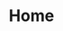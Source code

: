 ---
title: Home
slug: /
sections:
  # --- 1. Hero Section ---
  - type: GenericSection
    title:
      text: Empowering Africa's Youth for a Sustainable Future
      color: text-dark
      type: TitleBlock
    subtitle: Leading climate action and sustainable resource governance.
    text: >
      The Catalyst Centre equips Africa's next generation of leaders to tackle climate change and manage critical minerals sustainably. We empower young people with the knowledge, skills, and platforms to drive development and advocate for equitable resource governance.
    actions:
      - label: Learn More
        altText: Learn more about The Catalyst Centre
        url: /about-us
        showIcon: true
        icon: arrowRight
        iconPosition: right
        style: primary
        type: Link
      - label: Partner With Us
        altText: Partner with The Catalyst Centre
        url: /support-us
        showIcon: false
        icon: arrowRight
        iconPosition: right
        style: secondary
        type: Button
    media:
      url: /images/homepage.png
      altText: Empowering Africa's Youth for a Sustainable Future preview
      type: ImageBlock
    badge:
      label: Youth-Led Initiative
      color: text-primary
      type: Badge
    colors: bg-light-fg-dark
    styles:
      self:
        alignItems: center
        flexDirection: row
        padding:
          - pt-16
          - pl-16
          - pb-16
          - pr-16

  # --- 2. YouTube Video Section ---
  - type: GenericSection
    title:
      text: See The Catalyst Centre in Action
      color: text-dark
      styles:
        self:
          textAlign: center
      type: TitleBlock
    subtitle: Empowering Youth, Driving Change
    text: |-
      Watch our latest video to learn more about our impact, programs, and the incredible youth leaders shaping Africa's sustainable future.
    media:
      type: VideoBlock
      # Use the privacy-enhanced URL if possible: https://www.youtube-nocookie.com/embed/YOUR_ID
      url: "https://www.youtube.com/watch?v=cFLE8Hh0uNI" # User-provided URL
      title: "The Catalyst Centre Overview"
      autoplay: false
      loop: false
      muted: false
      controls: true
      aspectRatio: '16:9'
      styles:
        self:
          padding:
            - pt-2
            - pb-2
            - pl-2
            - pr-2
          borderStyle: solid
          borderWidth: 1
          borderColor: border-neutralAlt
          borderRadius: large
    colors: bg-neutralAlt-fg-dark # Background contrasts slightly
    styles:
      self:
        padding:
          - pt-16
          - pb-16
          - pl-4
          - pr-4
        flexDirection: col
        alignItems: center
        justifyContent: center
      subtitle:
        textAlign: center
      text:
        textAlign: center
        maxWidth: large

  # --- 3. Our Approach Section ---
  - type: FeaturedItemsSection
    title:
      text: Our Approach
      color: text-dark
      styles:
        self:
          textAlign: center
      type: TitleBlock
    subtitle: Driving transformative change through empowered youth.
    items:
      - type: FeaturedItem
        title: Empowerment
        subtitle: Knowledge & Skills
        text: >-
          We equip youth with the necessary knowledge and skills to effectively engage with complex climate and resource governance issues.
        actions: []
        colors: bg-neutralAlt-fg-dark
        styles:
          self:
            padding:
              - pt-8
              - pl-8
              - pb-8
              - pr-8
            borderRadius: x-large
            flexDirection: row
            justifyContent: center
            textAlign: left
        image:
          type: ImageBlock
          altText: Empowerment icon
          url: /images/icon1.svg
          styles:
            self:
              borderRadius: x-large
      - type: FeaturedItem
        title: Innovation
        subtitle: Tech & Data Driven
        text: >-
          Leveraging technology and data-driven solutions to amplify youth voices, influence policy, and promote sustainable practices.
        image:
          url: /images/icon2.svg
          altText: Innovation icon
          type: ImageBlock
        actions: []
        colors: bg-neutralAlt-fg-dark
        styles:
          self:
            padding:
              - pt-8
              - pl-8
              - pb-8
              - pr-8
            borderRadius: x-large
            flexDirection: row
            textAlign: left
            justifyContent: center
      - type: FeaturedItem
        title: Collaboration
        subtitle: Networks & Action
        text: >-
          Building robust cross-border networks to foster collective action, knowledge-sharing, and solidarity among Africa's youth movements.
        image:
          url: /images/icon3.svg
          altText: Collaboration icon
          type: ImageBlock
        actions: []
        colors: bg-neutralAlt-fg-dark
        styles:
          self:
            padding:
              - pt-8
              - pl-8
              - pb-8
              - pr-8
            borderRadius: x-large
            flexDirection: row
    actions:
      - label: Explore Our Programs
        altText: Explore The Catalyst Centre's Programs
        url: /our-work
        showIcon: true
        icon: arrowRight
        iconPosition: right
        style: primary
        type: Button
    badge:
      label: How We Create Impact
      color: text-primary
      styles:
        self:
          textAlign: center
      type: Badge
    variant: three-col-grid
    colors: bg-neutral-fg-dark
    styles:
      self:
        padding:
          - pb-16
          - pt-16
          - pl-16
          - pr-16
        justifyContent: center
      subtitle:
        textAlign: center

  # --- 4. Key Program Areas (Moved Up) ---
  - type: FeaturedItemsSection
    title:
      text: Our Key Program Areas
      color: text-primary
      styles:
        self:
          textAlign: center
      type: TitleBlock
    subtitle: Building capacity, advocating for change, and fostering innovation.
    items:
      - type: FeaturedItem
        title: Leadership Development
        tagline: Empowering Leaders
        subtitle: Training & Mentorship
        text: |
          Organizing dynamic leadership training, masterclasses, and mentorship programs tailored for African youth in climate action and resource governance.
        image:
          url: /images/lead.jpg
          altText: Leadership Development Icon
          styles:
            self:
              borderRadius: x-large
          type: ImageBlock
        colors: bg-light-fg-dark
        styles:
          self:
            padding:
              - pt-8
              - pl-8
              - pb-8
              - pr-8
            borderRadius: x-large
            flexDirection: col
      - type: FeaturedItem
        title: Advocacy & Networks
        tagline: Amplifying Voices
        subtitle: Campaigns & Collaboration
        text: |
          Developing evidence-based advocacy campaigns and building cross-border networks to influence policy and enable collective action.
        image:
          url: /images/advo.jpg
          altText: Advocacy Icon
          styles:
            self:
              borderRadius: x-large
          type: ImageBlock
        colors: bg-light-fg-dark
        styles:
          self:
            padding:
              - pt-8
              - pl-8
              - pb-8
              - pr-8
            borderRadius: x-large
            flexDirection: col
      - type: FeaturedItem
        title: Research & Knowledge
        tagline: Informing Action
        subtitle: Data & Insights
        text: |
          Conducting cutting-edge research and creating accessible knowledge repositories to guide youth action, advocacy, and strategy.
        image:
          url: /images/research.jpg
          altText: Research Icon
          styles:
            self:
              borderRadius: x-large
          type: ImageBlock
        colors: bg-light-fg-dark
        styles:
          self:
            padding:
              - pt-8
              - pl-8
              - pb-8
              - pr-8
            borderRadius: x-large
            flexDirection: col
    variant: three-col-grid
    colors: bg-neutral-fg-dark # Consider alternating background e.g., bg-light-fg-dark
    styles:
      self:
        padding:
          - pt-16
          - pl-8
          - pb-16
          - pr-8
        justifyContent: center
      subtitle:
        textAlign: center

  # --- 5. Latest News Section ---
  - type: FeaturedPostsSection
    posts:
      - content/pages/blog/case-study-1.md
      - content/pages/blog/case-study-2.md
      - content/pages/blog/case-study-3.md
    showThumbnail: true
    showDate: true
    showAuthor: true
    variant: three-col-grid
    colors: bg-light-fg-dark
    styles:
      self:
        padding:
          - pt-16
          - pl-16
          - pb-16
          - pr-16
        justifyContent: center
    hoverEffect: move-up
    title:
      text: Latest News & Insights
      color: text-dark
      styles:
        self:
          textAlign: center
      type: TitleBlock

  # --- 6. Divider ---
  - type: DividerSection
    title: Divider # Title seems optional here, maybe remove?
    colors: bg-light-fg-dark
    styles:
      self:
        padding:
          - pt-7
          - pl-7
          - pb-7
          - pr-7

  # --- 7. Voices of Change / Testimonials ---
  - type: CarouselSection
    title:
      text: Voices of Change
      color: text-dark
      styles:
        self:
          textAlign: center
      type: TitleBlock
    subtitle: Perspectives from youth leaders and partners.
    items: # Populate with actual testimonials
      - type: FeaturedItem
        title: "“The Catalyst Centre provided the tools and network I needed to advocate effectively for climate justice in my community.”"
        tagline: Youth Leader Perspective
        subtitle: 'Youth Participant, Country X'
        text: "Placeholder text describing the impact or experience..."
        image:
          url: /images/person-placeholder-light.png
          altText: Youth Participant Photo
          styles:
            self:
              borderRadius: full
          type: ImageBlock
        actions: []
        colors: bg-neutralAlt-fg-dark
        styles:
          self:
            padding:
              - pt-9
              - pb-9
              - pl-9
              - pr-9
            textAlign: left
            borderRadius: large
            flexDirection: row
            justifyContent: center
      - type: FeaturedItem
        title: "\"Partnering with The Catalyst Centre amplifies our shared goal of fostering sustainable development led by Africa's youth.\""
        tagline: Partner Perspective
        subtitle: 'Partner Organization Name'
        text: "Placeholder text describing the value of the partnership..."
        image:
          url: /images/person-placeholder-light.png
          altText: Partner Representative Photo
          styles:
            self:
              borderRadius: full
          type: ImageBlock
        actions: []
        colors: bg-neutralAlt-fg-dark
        styles:
          self:
            padding:
              - pt-9
              - pb-9
              - pl-9
              - pr-9
            textAlign: left
            borderRadius: large
            flexDirection: row
            justifyContent: center
    variant: next-prev-nav
    colors: bg-light-fg-dark # Consider alternating background e.g., bg-neutral-fg-dark
    styles:
      self:
        justifyContent: center
      subtitle:
        textAlign: center

  # --- 8. Partner Logos ---
  - type: ImageGallerySection
    subtitle: Our Partners & Supporters
    images:
      - url: /images/walpe.jpeg
        altText: WALPE logo
        type: ImageBlock
      - url: /images/lti.png
        altText: LTI logo
        type: ImageBlock
      - url: /images/trustafrica.jpeg
        altText: Trust Africa logo
        type: ImageBlock
      - url: /images/ecosocc.jpeg
        altText: Ecosocc logo
        type: ImageBlock
      - url: /images/yiser.jpg
        altText: YISER logo
        type: ImageBlock
    motion: move-to-left
    colors: bg-light-fg-dark
    styles:
      self:
        justifyContent: center
        padding:
          - pt-12
          - pb-12
      subtitle:
        textAlign: center

  # --- 9. Get In Touch ---
  - type: GenericSection
    title:
      text: Get In Touch
      color: text-dark
      type: TitleBlock
    subtitle: Connect with The Catalyst Centre
    text: |-
      Have questions or want to explore partnership opportunities? Reach out to us using the form below or through our contact details. We look forward to hearing from you.
    media:
      fields:
        - name: name
          label: Name
          hideLabel: true
          placeholder: Your name
          isRequired: true
          width: full
          type: TextFormControl
        - name: email
          label: Email
          hideLabel: true
          placeholder: Your email
          isRequired: true
          width: full
          type: EmailFormControl
        - name: message
          label: Message
          hideLabel: true
          placeholder: Your message
          width: full
          type: TextareaFormControl
      elementId: contact-form
      styles:
        self:
          padding:
            - pt-6
            - pb-6
            - pl-6
            - pr-6
          borderColor: border-dark
          borderStyle: solid
          borderWidth: 1
          borderRadius: large
      type: FormBlock
      submitButton:
        type: SubmitButtonFormControl
        label: Send Message
        showIcon: false
        icon: arrowRight
        iconPosition: right
        style: primary
    badge:
      label: Contact Us
      color: text-primary
      type: Badge
    colors: bg-light-fg-dark

seo:
  metaTitle: The Catalyst Centre - Empowering Africa's Youth Leaders
  metaDescription: The Catalyst Centre is a youth-led non-profit empowering Africa's next generation to lead on climate action and sustainable resource governance.
  socialImage: /images/main-hero.jpg # Replace with actual social image path
  type: Seo
type: PageLayout
---